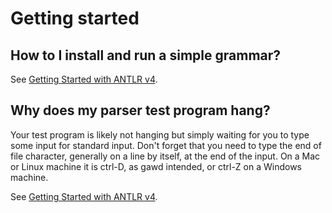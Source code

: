 # Getting started

## How to I install and run a simple grammar?

See [Getting Started with ANTLR v4](https://theantlrguy.atlassian.net/wiki/display/ANTLR4/Getting+Started+with+ANTLR+v4).

## Why does my parser test program hang?

Your test program is likely not hanging but simply waiting for you to type some input for standard input. Don't forget that you need to type the end of file character, generally on a line by itself, at the end of the input. On a Mac or Linux machine it is ctrl-D, as gawd intended, or ctrl-Z on a Windows machine.

See [Getting Started with ANTLR v4](https://theantlrguy.atlassian.net/wiki/display/ANTLR4/Getting+Started+with+ANTLR+v4).